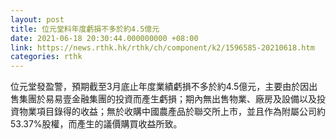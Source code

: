 ```yaml
---
layout: post
title: 位元堂料年度虧損不多於約4.5億元
date: 2021-06-18 20:30:44.000000000 +08:00
link: https://news.rthk.hk/rthk/ch/component/k2/1596585-20210618.htm
categories: rthk
---
```


位元堂發盈警，預期截至3月底止年度業績虧損不多於約4.5億元，主要由於因出售集團於易易壹金融集團的投資而產生虧損；期內無出售物業、廠房及設備以及投資物業項目錄得的收益；無於收購中國農產品於聯交所上市，並且作為附屬公司約53.37%股權，而產生的議價購買收益所致。

